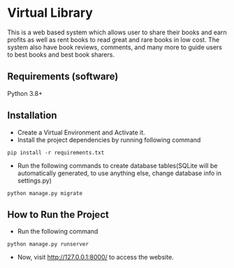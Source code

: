 # Virtual Library
This is a web based system which allows user to share their books and earn profits as well as rent books to read great and rare books in low cost. The system also have book reviews, comments, and many more to guide users to best books and best book sharers.

## Requirements (software)
Python 3.8+

## Installation 
- Create a Virtual Environment and Activate it.
- Install the project dependencies by running following command
```
pip install -r requirements.txt
```
- Run the following commands to create database tables(SQLite will be automatically generated, to use anything else, change database info in settings.py)
```
python manage.py migrate
```
## How to Run the Project
- Run the following command
```
python manage.py runserver 
```
- Now, visit http://127.0.0.1:8000/ to access the website.
